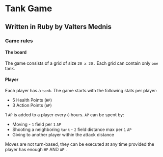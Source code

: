 # Tank Game

## Written in Ruby by Valters Mednis

### Game rules

#### The board

The game consists of a grid of size `20 x 20` . Each grid can contain only `one` tank.

#### Player

Each player has a `tank`. The game starts with the following stats per player:

- 5 Health Points (`HP`)
- 3 Action Points (`AP`)

1 `AP` is added to a player every `8` hours. `AP` can be spent by:

- Moving - `1` field per `1` `AP`
- Shooting a neighboring `tank` - `2` field distance max per `1` `AP`
- Giving to another player within the attack distance

Moves are not turn-based, they can be executed at any time provided the player has enough `HP` AND `AP` .
